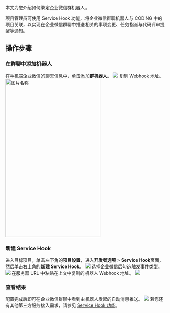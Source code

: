 本文为您介绍如何绑定企业微信群机器人。

项目管理员可使用 Service Hook 功能，将企业微信群聊机器人与 CODING 中的项目关联，以实现在企业微信群聊中推送相关的事项变更、任务指派与代码评审提醒等通知。

## 操作步骤
[](id:1)
### 在群聊中添加机器人
在手机端企业微信的聊天信息中，单击添加**群机器人**。
![](https://qcloudimg.tencent-cloud.cn/raw/325f9ddeaf7d8d23a5d3175aa541fee1.png)
复制 Webhook 地址。
<img src="https://qcloudimg.tencent-cloud.cn/raw/4590171f1aed0d0bb8ae5f96fae2ee4a.png" width = "300" height = "500" alt="图片名称" />

[](id:2)
### 新建 Service Hook
进入目标项目，单击左下角的**项目设置**，进入**开发者选项** > **Service Hook**页面，然后单击右上角的**新建 Service Hook**。
![](https://qcloudimg.tencent-cloud.cn/raw/bd1352881153cc931ef4d40199f05d0d.gif)
选择企业微信后勾选触发事件类型。
![](https://qcloudimg.tencent-cloud.cn/raw/d2cf9e0ad38ae98223c540dd63c2d4f2.png)
在服务器 URL 中粘贴在上文中复制的机器人 Webhook 地址。
![](https://qcloudimg.tencent-cloud.cn/raw/f4aa095294ebdc9273c93a49743e317e.png)

[](id:3)
### 查看结果
配置完成后即可在企业微信群聊中看到由机器人发起的自动消息推送。
![](https://qcloudimg.tencent-cloud.cn/raw/6c662b9c2d8a8738f53d73323ffa96fe.png)
若您还有其他第三方服务接入需求，请参见 [Service Hook 功能](https://coding.net/help/docs/project-settings/service-hook/intro.html)。
